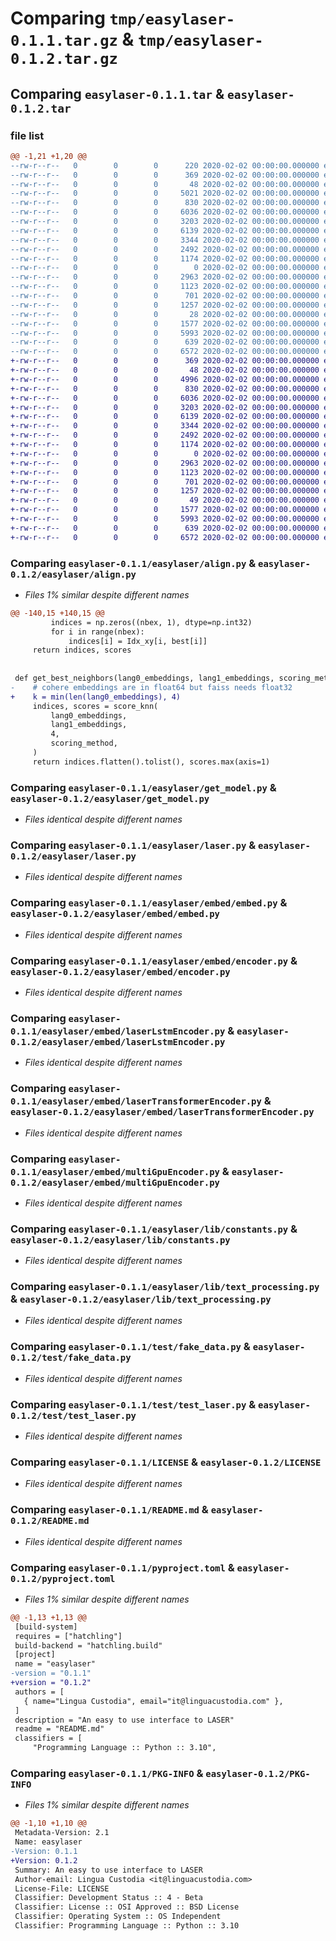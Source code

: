 # Comparing `tmp/easylaser-0.1.1.tar.gz` & `tmp/easylaser-0.1.2.tar.gz`

## Comparing `easylaser-0.1.1.tar` & `easylaser-0.1.2.tar`

### file list

```diff
@@ -1,21 +1,20 @@
--rw-r--r--   0        0        0      220 2020-02-02 00:00:00.000000 easylaser-0.1.1/Distribution.md
--rw-r--r--   0        0        0      369 2020-02-02 00:00:00.000000 easylaser-0.1.1/.vscode/settings.json
--rw-r--r--   0        0        0       48 2020-02-02 00:00:00.000000 easylaser-0.1.1/easylaser/__init__.py
--rw-r--r--   0        0        0     5021 2020-02-02 00:00:00.000000 easylaser-0.1.1/easylaser/align.py
--rw-r--r--   0        0        0      830 2020-02-02 00:00:00.000000 easylaser-0.1.1/easylaser/get_model.py
--rw-r--r--   0        0        0     6036 2020-02-02 00:00:00.000000 easylaser-0.1.1/easylaser/laser.py
--rw-r--r--   0        0        0     3203 2020-02-02 00:00:00.000000 easylaser-0.1.1/easylaser/embed/embed.py
--rw-r--r--   0        0        0     6139 2020-02-02 00:00:00.000000 easylaser-0.1.1/easylaser/embed/encoder.py
--rw-r--r--   0        0        0     3344 2020-02-02 00:00:00.000000 easylaser-0.1.1/easylaser/embed/laserLstmEncoder.py
--rw-r--r--   0        0        0     2492 2020-02-02 00:00:00.000000 easylaser-0.1.1/easylaser/embed/laserTransformerEncoder.py
--rw-r--r--   0        0        0     1174 2020-02-02 00:00:00.000000 easylaser-0.1.1/easylaser/embed/multiGpuEncoder.py
--rw-r--r--   0        0        0        0 2020-02-02 00:00:00.000000 easylaser-0.1.1/easylaser/lib/__init__.py
--rw-r--r--   0        0        0     2963 2020-02-02 00:00:00.000000 easylaser-0.1.1/easylaser/lib/constants.py
--rw-r--r--   0        0        0     1123 2020-02-02 00:00:00.000000 easylaser-0.1.1/easylaser/lib/text_processing.py
--rw-r--r--   0        0        0      701 2020-02-02 00:00:00.000000 easylaser-0.1.1/test/fake_data.py
--rw-r--r--   0        0        0     1257 2020-02-02 00:00:00.000000 easylaser-0.1.1/test/test_laser.py
--rw-r--r--   0        0        0       28 2020-02-02 00:00:00.000000 easylaser-0.1.1/.gitignore
--rw-r--r--   0        0        0     1577 2020-02-02 00:00:00.000000 easylaser-0.1.1/LICENSE
--rw-r--r--   0        0        0     5993 2020-02-02 00:00:00.000000 easylaser-0.1.1/README.md
--rw-r--r--   0        0        0      639 2020-02-02 00:00:00.000000 easylaser-0.1.1/pyproject.toml
--rw-r--r--   0        0        0     6572 2020-02-02 00:00:00.000000 easylaser-0.1.1/PKG-INFO
+-rw-r--r--   0        0        0      369 2020-02-02 00:00:00.000000 easylaser-0.1.2/.vscode/settings.json
+-rw-r--r--   0        0        0       48 2020-02-02 00:00:00.000000 easylaser-0.1.2/easylaser/__init__.py
+-rw-r--r--   0        0        0     4996 2020-02-02 00:00:00.000000 easylaser-0.1.2/easylaser/align.py
+-rw-r--r--   0        0        0      830 2020-02-02 00:00:00.000000 easylaser-0.1.2/easylaser/get_model.py
+-rw-r--r--   0        0        0     6036 2020-02-02 00:00:00.000000 easylaser-0.1.2/easylaser/laser.py
+-rw-r--r--   0        0        0     3203 2020-02-02 00:00:00.000000 easylaser-0.1.2/easylaser/embed/embed.py
+-rw-r--r--   0        0        0     6139 2020-02-02 00:00:00.000000 easylaser-0.1.2/easylaser/embed/encoder.py
+-rw-r--r--   0        0        0     3344 2020-02-02 00:00:00.000000 easylaser-0.1.2/easylaser/embed/laserLstmEncoder.py
+-rw-r--r--   0        0        0     2492 2020-02-02 00:00:00.000000 easylaser-0.1.2/easylaser/embed/laserTransformerEncoder.py
+-rw-r--r--   0        0        0     1174 2020-02-02 00:00:00.000000 easylaser-0.1.2/easylaser/embed/multiGpuEncoder.py
+-rw-r--r--   0        0        0        0 2020-02-02 00:00:00.000000 easylaser-0.1.2/easylaser/lib/__init__.py
+-rw-r--r--   0        0        0     2963 2020-02-02 00:00:00.000000 easylaser-0.1.2/easylaser/lib/constants.py
+-rw-r--r--   0        0        0     1123 2020-02-02 00:00:00.000000 easylaser-0.1.2/easylaser/lib/text_processing.py
+-rw-r--r--   0        0        0      701 2020-02-02 00:00:00.000000 easylaser-0.1.2/test/fake_data.py
+-rw-r--r--   0        0        0     1257 2020-02-02 00:00:00.000000 easylaser-0.1.2/test/test_laser.py
+-rw-r--r--   0        0        0       49 2020-02-02 00:00:00.000000 easylaser-0.1.2/.gitignore
+-rw-r--r--   0        0        0     1577 2020-02-02 00:00:00.000000 easylaser-0.1.2/LICENSE
+-rw-r--r--   0        0        0     5993 2020-02-02 00:00:00.000000 easylaser-0.1.2/README.md
+-rw-r--r--   0        0        0      639 2020-02-02 00:00:00.000000 easylaser-0.1.2/pyproject.toml
+-rw-r--r--   0        0        0     6572 2020-02-02 00:00:00.000000 easylaser-0.1.2/PKG-INFO
```

### Comparing `easylaser-0.1.1/easylaser/align.py` & `easylaser-0.1.2/easylaser/align.py`

 * *Files 1% similar despite different names*

```diff
@@ -140,15 +140,15 @@
         indices = np.zeros((nbex, 1), dtype=np.int32)
         for i in range(nbex):
             indices[i] = Idx_xy[i, best[i]]
     return indices, scores
 
 
 def get_best_neighbors(lang0_embeddings, lang1_embeddings, scoring_method="ratio"):
-    # cohere embeddings are in float64 but faiss needs float32
+    k = min(len(lang0_embeddings), 4)
     indices, scores = score_knn(
         lang0_embeddings,
         lang1_embeddings,
         4,
         scoring_method,
     )
     return indices.flatten().tolist(), scores.max(axis=1)
```

### Comparing `easylaser-0.1.1/easylaser/get_model.py` & `easylaser-0.1.2/easylaser/get_model.py`

 * *Files identical despite different names*

### Comparing `easylaser-0.1.1/easylaser/laser.py` & `easylaser-0.1.2/easylaser/laser.py`

 * *Files identical despite different names*

### Comparing `easylaser-0.1.1/easylaser/embed/embed.py` & `easylaser-0.1.2/easylaser/embed/embed.py`

 * *Files identical despite different names*

### Comparing `easylaser-0.1.1/easylaser/embed/encoder.py` & `easylaser-0.1.2/easylaser/embed/encoder.py`

 * *Files identical despite different names*

### Comparing `easylaser-0.1.1/easylaser/embed/laserLstmEncoder.py` & `easylaser-0.1.2/easylaser/embed/laserLstmEncoder.py`

 * *Files identical despite different names*

### Comparing `easylaser-0.1.1/easylaser/embed/laserTransformerEncoder.py` & `easylaser-0.1.2/easylaser/embed/laserTransformerEncoder.py`

 * *Files identical despite different names*

### Comparing `easylaser-0.1.1/easylaser/embed/multiGpuEncoder.py` & `easylaser-0.1.2/easylaser/embed/multiGpuEncoder.py`

 * *Files identical despite different names*

### Comparing `easylaser-0.1.1/easylaser/lib/constants.py` & `easylaser-0.1.2/easylaser/lib/constants.py`

 * *Files identical despite different names*

### Comparing `easylaser-0.1.1/easylaser/lib/text_processing.py` & `easylaser-0.1.2/easylaser/lib/text_processing.py`

 * *Files identical despite different names*

### Comparing `easylaser-0.1.1/test/fake_data.py` & `easylaser-0.1.2/test/fake_data.py`

 * *Files identical despite different names*

### Comparing `easylaser-0.1.1/test/test_laser.py` & `easylaser-0.1.2/test/test_laser.py`

 * *Files identical despite different names*

### Comparing `easylaser-0.1.1/LICENSE` & `easylaser-0.1.2/LICENSE`

 * *Files identical despite different names*

### Comparing `easylaser-0.1.1/README.md` & `easylaser-0.1.2/README.md`

 * *Files identical despite different names*

### Comparing `easylaser-0.1.1/pyproject.toml` & `easylaser-0.1.2/pyproject.toml`

 * *Files 1% similar despite different names*

```diff
@@ -1,13 +1,13 @@
 [build-system]
 requires = ["hatchling"]
 build-backend = "hatchling.build"
 [project]
 name = "easylaser"
-version = "0.1.1"
+version = "0.1.2"
 authors = [
   { name="Lingua Custodia", email="it@linguacustodia.com" },
 ]
 description = "An easy to use interface to LASER"
 readme = "README.md"
 classifiers = [
     "Programming Language :: Python :: 3.10",
```

### Comparing `easylaser-0.1.1/PKG-INFO` & `easylaser-0.1.2/PKG-INFO`

 * *Files 1% similar despite different names*

```diff
@@ -1,10 +1,10 @@
 Metadata-Version: 2.1
 Name: easylaser
-Version: 0.1.1
+Version: 0.1.2
 Summary: An easy to use interface to LASER
 Author-email: Lingua Custodia <it@linguacustodia.com>
 License-File: LICENSE
 Classifier: Development Status :: 4 - Beta
 Classifier: License :: OSI Approved :: BSD License
 Classifier: Operating System :: OS Independent
 Classifier: Programming Language :: Python :: 3.10
```

